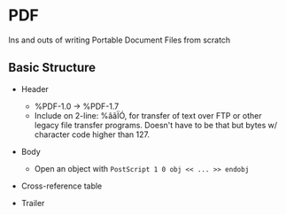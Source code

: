 # PDF
Ins and outs of writing Portable Document Files from scratch

## Basic Structure

- Header
  - %PDF-1.0 -> %PDF-1.7
  - Include on 2-line: %âãÏÓ, for transfer of text over FTP or other legacy file transfer programs. Doesn't have to be that but bytes w/ character code higher than 127.
 
- Body
  - Open an object with `PostScript 1 0 obj << ... >> endobj`
- Cross-reference table
- Trailer
